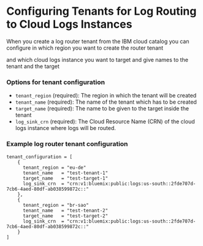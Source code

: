 # Configuring Tenants for Log Routing to Cloud Logs Instances

When you create a log router tenant from the IBM cloud catalog you can configure in which region you want to create the router tenant

and which cloud logs instance you want to target  and give names to the tenant and the target

### Options for tenant configuration
- `tenant_region` (required): The region in which the tenant will be created
- `tenant_name` (required): The name of the tenant which has to be created
- `target_name` (required): The name to be given to the target inside the tenant
- `log_sink_crn` (required): The Cloud Resource Name (CRN) of the cloud logs instance where logs will be routed.

### Example log router tenant configuration

```hcl
tenant_configuration = [
    {
      tenant_region = "eu-de"
      tenant_name   = "test-tenant-1"
      target_name   = "test-target-1"
      log_sink_crn  = "crn:v1:bluemix:public:logs:us-south::2fde707d-7cb6-4aed-80df-ab038599872c::"
    },
    {
      tenant_region = "br-sao"
      tenant_name   = "test-tenant-2"
      target_name   = "test-target-2"
      log_sink_crn  = "crn:v1:bluemix:public:logs:us-south::2fde707d-7cb6-4aed-80df-ab038599872c::"
    }
]
```
